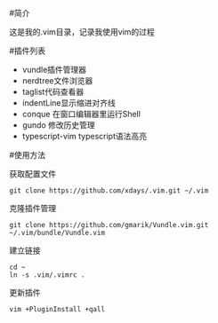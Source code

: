 #简介

这是我的.vim目录，记录我使用vim的过程

#插件列表

* vundle插件管理器
* nerdtree文件浏览器
* taglist代码查看器
* indentLine显示缩进对齐线
* conque 在窗口编辑器里运行Shell
* gundo 修改历史管理
* typescript-vim typescript语法高亮

#使用方法

获取配置文件

    git clone https://github.com/xdays/.vim.git ~/.vim

克隆插件管理

    git clone https://github.com/gmarik/Vundle.vim.git ~/.vim/bundle/Vundle.vim

建立链接

    cd ~
    ln -s .vim/.vimrc .

更新插件

    vim +PluginInstall +qall
